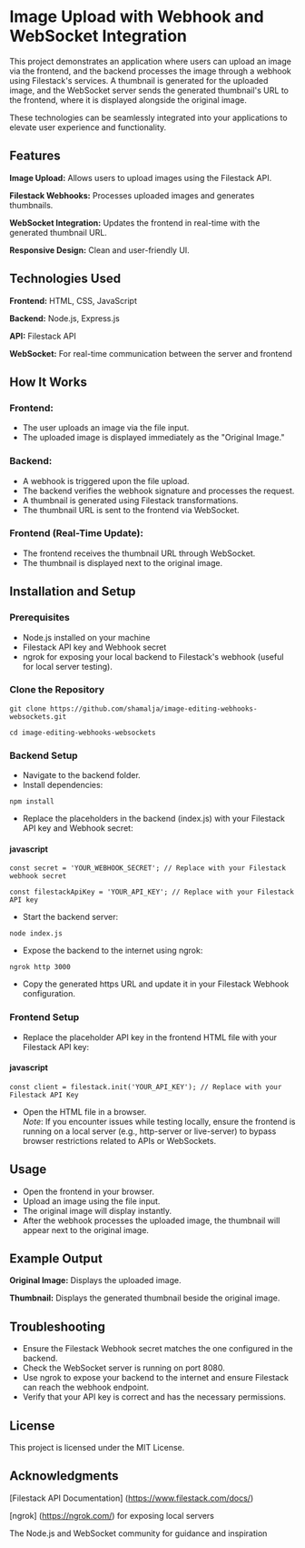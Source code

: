 # Image Upload with Webhook and WebSocket Integration #

This project demonstrates an application where users can upload an image via the frontend, and the backend processes the image through a webhook using Filestack's services. A thumbnail is generated for the uploaded image, and the WebSocket server sends the generated thumbnail's URL to the frontend, where it is displayed alongside the original image.

These technologies can be seamlessly integrated into your applications to elevate user experience and functionality.

## Features

**Image Upload:** Allows users to upload images using the Filestack API.

**Filestack Webhooks:** Processes uploaded images and generates thumbnails.

**WebSocket Integration:** Updates the frontend in real-time with the generated thumbnail URL.

**Responsive Design:** Clean and user-friendly UI.

## Technologies Used

**Frontend:** HTML, CSS, JavaScript

**Backend:** Node.js, Express.js

**API:** Filestack API

**WebSocket:** For real-time communication between the server and frontend

## How It Works

### Frontend:

- The user uploads an image via the file input.
- The uploaded image is displayed immediately as the "Original Image."

### Backend:

- A webhook is triggered upon the file upload.
- The backend verifies the webhook signature and processes the request.
- A thumbnail is generated using Filestack transformations.
- The thumbnail URL is sent to the frontend via WebSocket.

### Frontend (Real-Time Update):

- The frontend receives the thumbnail URL through WebSocket.
- The thumbnail is displayed next to the original image.

## Installation and Setup

### Prerequisites

- Node.js installed on your machine
- Filestack API key and Webhook secret
- ngrok for exposing your local backend to Filestack's webhook (useful for local server testing).
  
### Clone the Repository

`git clone https://github.com/shamalja/image-editing-webhooks-websockets.git`

`cd image-editing-webhooks-websockets`

### Backend Setup

- Navigate to the backend folder.
- Install dependencies:

`npm install`

- Replace the placeholders in the backend (index.js) with your Filestack API key and Webhook secret:

#### javascript

`const secret = 'YOUR_WEBHOOK_SECRET'; // Replace with your Filestack webhook secret`

`const filestackApiKey = 'YOUR_API_KEY'; // Replace with your Filestack API key`

- Start the backend server:

`node index.js`

- Expose the backend to the internet using ngrok:

`ngrok http 3000`

- Copy the generated https URL and update it in your Filestack Webhook configuration.

### Frontend Setup

- Replace the placeholder API key in the frontend HTML file with your Filestack API key:

#### javascript

`const client = filestack.init('YOUR_API_KEY'); // Replace with your Filestack API Key`

- Open the HTML file in a browser.  
  *Note*: If you encounter issues while testing locally, ensure the frontend is running on a local server (e.g., http-server or live-server) to bypass browser restrictions related to APIs or WebSockets.


## Usage
- Open the frontend in your browser.
- Upload an image using the file input.
- The original image will display instantly.
- After the webhook processes the uploaded image, the thumbnail will appear next to the original image.

## Example Output

**Original Image:** Displays the uploaded image.

**Thumbnail:** Displays the generated thumbnail beside the original image.

## Troubleshooting

- Ensure the Filestack Webhook secret matches the one configured in the backend.
- Check the WebSocket server is running on port 8080.
- Use ngrok to expose your backend to the internet and ensure Filestack can reach the webhook endpoint.
- Verify that your API key is correct and has the necessary permissions.


## License
This project is licensed under the MIT License.

## Acknowledgments

[Filestack API Documentation] (https://www.filestack.com/docs/)

[ngrok] (https://ngrok.com/) for exposing local servers

The Node.js and WebSocket community for guidance and inspiration
